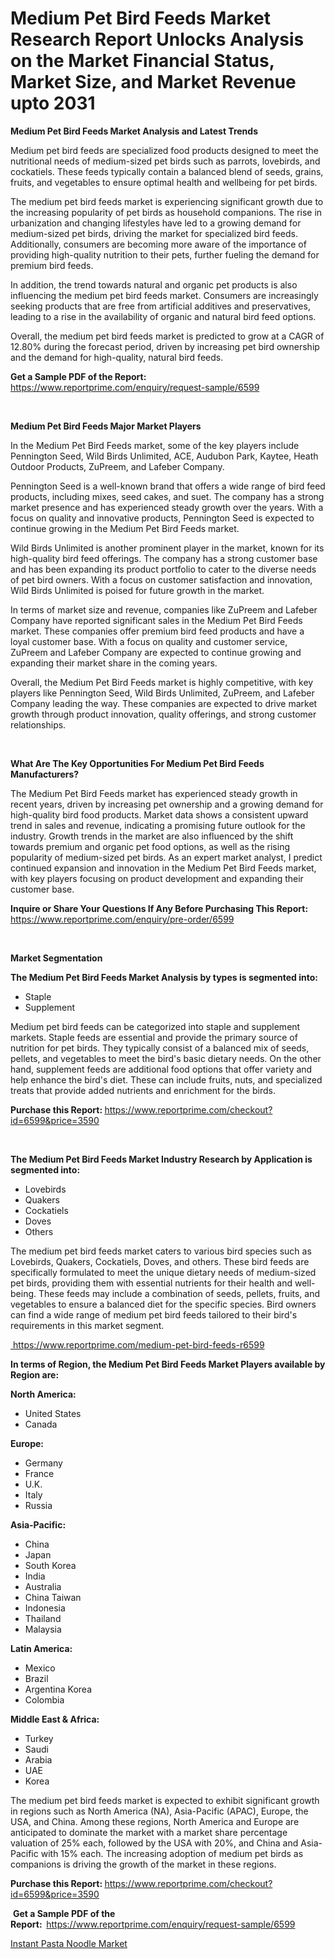<p><h1>Medium Pet Bird Feeds Market Research Report Unlocks Analysis on the Market Financial Status, Market Size, and Market Revenue upto 2031</h1></p><p><strong>Medium Pet Bird Feeds Market Analysis and Latest Trends</strong></p>
<p><p>Medium pet bird feeds are specialized food products designed to meet the nutritional needs of medium-sized pet birds such as parrots, lovebirds, and cockatiels. These feeds typically contain a balanced blend of seeds, grains, fruits, and vegetables to ensure optimal health and wellbeing for pet birds.</p><p>The medium pet bird feeds market is experiencing significant growth due to the increasing popularity of pet birds as household companions. The rise in urbanization and changing lifestyles have led to a growing demand for medium-sized pet birds, driving the market for specialized bird feeds. Additionally, consumers are becoming more aware of the importance of providing high-quality nutrition to their pets, further fueling the demand for premium bird feeds.</p><p>In addition, the trend towards natural and organic pet products is also influencing the medium pet bird feeds market. Consumers are increasingly seeking products that are free from artificial additives and preservatives, leading to a rise in the availability of organic and natural bird feed options.</p><p>Overall, the medium pet bird feeds market is predicted to grow at a CAGR of 12.80% during the forecast period, driven by increasing pet bird ownership and the demand for high-quality, natural bird feeds.</p></p>
<p><strong>Get a Sample PDF of the Report:&nbsp;</strong> <a href="https://www.reportprime.com/enquiry/request-sample/6599">https://www.reportprime.com/enquiry/request-sample/6599</a></p>
<p>&nbsp;</p>
<p><strong>Medium Pet Bird Feeds Major Market Players</strong></p>
<p><p>In the Medium Pet Bird Feeds market, some of the key players include Pennington Seed, Wild Birds Unlimited, ACE, Audubon Park, Kaytee, Heath Outdoor Products, ZuPreem, and Lafeber Company. </p><p>Pennington Seed is a well-known brand that offers a wide range of bird feed products, including mixes, seed cakes, and suet. The company has a strong market presence and has experienced steady growth over the years. With a focus on quality and innovative products, Pennington Seed is expected to continue growing in the Medium Pet Bird Feeds market.</p><p>Wild Birds Unlimited is another prominent player in the market, known for its high-quality bird feed offerings. The company has a strong customer base and has been expanding its product portfolio to cater to the diverse needs of pet bird owners. With a focus on customer satisfaction and innovation, Wild Birds Unlimited is poised for future growth in the market.</p><p>In terms of market size and revenue, companies like ZuPreem and Lafeber Company have reported significant sales in the Medium Pet Bird Feeds market. These companies offer premium bird feed products and have a loyal customer base. With a focus on quality and customer service, ZuPreem and Lafeber Company are expected to continue growing and expanding their market share in the coming years.</p><p>Overall, the Medium Pet Bird Feeds market is highly competitive, with key players like Pennington Seed, Wild Birds Unlimited, ZuPreem, and Lafeber Company leading the way. These companies are expected to drive market growth through product innovation, quality offerings, and strong customer relationships.</p></p>
<p>&nbsp;</p>
<p><strong>What Are The Key Opportunities For Medium Pet Bird Feeds Manufacturers?</strong></p>
<p><p>The Medium Pet Bird Feeds market has experienced steady growth in recent years, driven by increasing pet ownership and a growing demand for high-quality bird food products. Market data shows a consistent upward trend in sales and revenue, indicating a promising future outlook for the industry. Growth trends in the market are also influenced by the shift towards premium and organic pet food options, as well as the rising popularity of medium-sized pet birds. As an expert market analyst, I predict continued expansion and innovation in the Medium Pet Bird Feeds market, with key players focusing on product development and expanding their customer base.</p></p>
<p><strong>Inquire or Share Your Questions If Any Before Purchasing This Report:</strong> <a href="https://www.reportprime.com/enquiry/pre-order/6599">https://www.reportprime.com/enquiry/pre-order/6599</a></p>
<p>&nbsp;</p>
<p><strong>Market Segmentation</strong></p>
<p><strong>The Medium Pet Bird Feeds Market Analysis by types is segmented into:</strong></p>
<p><ul><li>Staple</li><li>Supplement</li></ul></p>
<p><p>Medium pet bird feeds can be categorized into staple and supplement markets. Staple feeds are essential and provide the primary source of nutrition for pet birds. They typically consist of a balanced mix of seeds, pellets, and vegetables to meet the bird's basic dietary needs. On the other hand, supplement feeds are additional food options that offer variety and help enhance the bird's diet. These can include fruits, nuts, and specialized treats that provide added nutrients and enrichment for the birds.</p></p>
<p><strong>Purchase this Report:&nbsp;</strong><a href="https://www.reportprime.com/checkout?id=6599&price=3590">https://www.reportprime.com/checkout?id=6599&price=3590</a></p>
<p>&nbsp;</p>
<p><strong>The Medium Pet Bird Feeds Market Industry Research by Application is segmented into:</strong></p>
<p><ul><li>Lovebirds</li><li>Quakers</li><li>Cockatiels</li><li>Doves</li><li>Others</li></ul></p>
<p><p>The medium pet bird feeds market caters to various bird species such as Lovebirds, Quakers, Cockatiels, Doves, and others. These bird feeds are specifically formulated to meet the unique dietary needs of medium-sized pet birds, providing them with essential nutrients for their health and well-being. These feeds may include a combination of seeds, pellets, fruits, and vegetables to ensure a balanced diet for the specific species. Bird owners can find a wide range of medium pet bird feeds tailored to their bird's requirements in this market segment.</p></p>
<p><a href="https://www.reportprime.com/medium-pet-bird-feeds-r6599">&nbsp;https://www.reportprime.com/medium-pet-bird-feeds-r6599</a></p>
<p><strong>In terms of Region, the Medium Pet Bird Feeds Market Players available by Region are:</strong></p>
<p>
    <p> <strong> North America: </strong>
        <ul>
            <li>United States</li>
            <li>Canada</li>
        </ul>
        </p> 
    <p> <strong> Europe: </strong>
        <ul>
            <li>Germany</li>
            <li>France</li>
            <li>U.K.</li>
            <li>Italy</li>
            <li>Russia</li>
        </ul>
        </p> 
    <p> <strong> Asia-Pacific: </strong>
        <ul>
            <li>China</li>
            <li>Japan</li>
            <li>South Korea</li>
            <li>India</li>
            <li>Australia</li>
            <li>China Taiwan</li>
            <li>Indonesia</li>
            <li>Thailand</li>
            <li>Malaysia</li>
        </ul>
        </p> 
    <p> <strong> Latin America: </strong>
        <ul>
            <li>Mexico</li>
            <li>Brazil</li>
            <li>Argentina Korea</li>
            <li>Colombia</li>
        </ul>
        </p> 
    <p> <strong> Middle East & Africa: </strong>
        <ul>
            <li>Turkey</li>
            <li>Saudi</li>
            <li>Arabia</li>
            <li>UAE</li>
            <li>Korea</li>
        </ul>
    </p>
    </p>
<p><p>The medium pet bird feeds market is expected to exhibit significant growth in regions such as North America (NA), Asia-Pacific (APAC), Europe, the USA, and China. Among these regions, North America and Europe are anticipated to dominate the market with a market share percentage valuation of 25% each, followed by the USA with 20%, and China and Asia-Pacific with 15% each. The increasing adoption of medium pet birds as companions is driving the growth of the market in these regions.</p></p>
<p><strong>Purchase this Report: </strong><a href="https://www.reportprime.com/checkout?id=6599&price=3590">https://www.reportprime.com/checkout?id=6599&price=3590</a></p>
<p>&nbsp;<strong>Get a Sample PDF of the Report:&nbsp;&nbsp;</strong><a href="https://www.reportprime.com/enquiry/request-sample/6599">https://www.reportprime.com/enquiry/request-sample/6599</a></p>
<p><strong></strong></p>
<p><p><a href="https://github.com/lbird53714/Market-Research-Report-List-4/blob/main/instant-pasta-noodle-market.md">Instant Pasta Noodle Market</a></p></p>